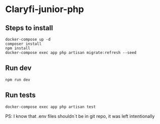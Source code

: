 # Claryfi-junior-php
## Steps to install
```
docker-compose up -d
composer install
npm install
docker-compose exec app php artisan migrate:refresh --seed
```

## Run dev
```
npm run dev
```

## Run tests
```
docker-compose exec app php artisan test
```


PS: I know that .env files shouldn`t be in git repo, it was left intentionally 
